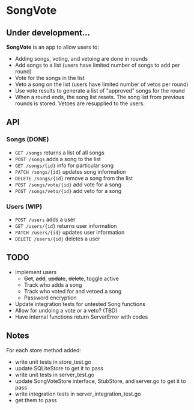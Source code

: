 # SongVote

## Under development...

**SongVote** is an app to allow users to:
- Adding songs, voting, and vetoing are done in rounds
- Add songs to a list (users have limited number of songs to add per round)
- Vote for the songs in the list
- Veto a song on the list (users have limited number of vetos per round)
- Use vote results to generate a list of "approved" songs for the round
- When a round ends, the song list resets. The song list from previous rounds is stored. Vetoes are resupplied to the users.

## API
### Songs (DONE)
- `GET /songs` returns a list of all songs
- `POST /songs` adds a song to the list
- `GET /songs/{id}` info for particular song
- `PATCH /songs/{id}` updates song information
- `DELETE /songs/{id}` remove a song from the list
- `POST /songs/vote/{id}` add vote for a song
- `POST /songs/veto/{id}` add veto for a song

### Users (WIP)
- `POST /users` adds a user
- `GET /users/{id}` returns user information
- `PATCH /users/{id}` updates user information
- `DELETE /users/{id}` deletes a user

## TODO
- Implement users
  - ~~Get~~, ~~add~~, ~~update~~, ~~delete~~, toggle active
  - Track who adds a song
  - Track who voted for and vetoed a song
  - Password encryption
- Update integration tests for untested Song functions
- Allow for undoing a vote or a veto? (TBD)
- Have internal functions return ServerError with codes

## Notes
For each store method added:
- write unit tests in store_test.go
- update SQLiteStore to get it to pass
- write unit tests in server_test.go
- update SongVoteStore interface, StubStore, and server.go to get it to pass
- write integration tests in server_integration_test.go
- get them to pass
